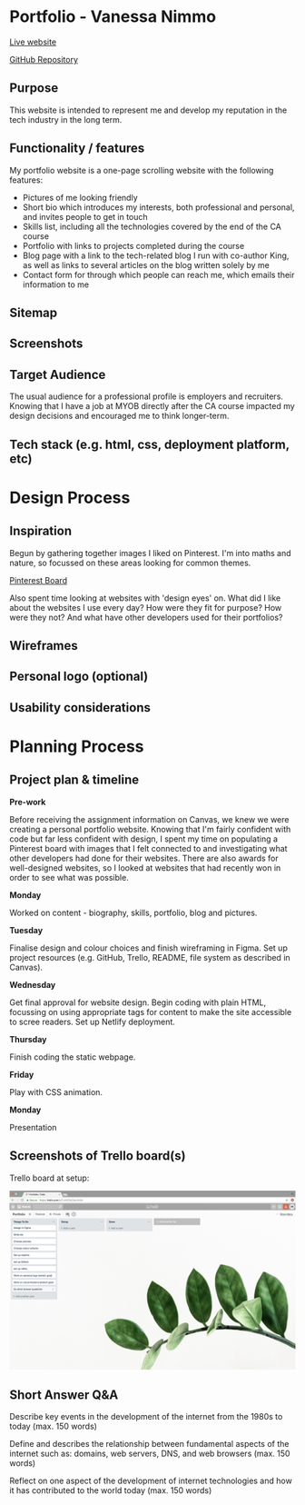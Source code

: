# Portfolio - Vanessa Nimmo

[Live website]()

[GitHub Repository]()

## Purpose

This website is intended to represent me and develop my reputation in the tech industry in the long term.

## Functionality / features

My portfolio website is a one-page scrolling website with the following features:

- Pictures of me looking friendly
- Short bio which introduces my interests, both professional and personal, and invites people to get in touch
- Skills list, including all the technologies covered by the end of the CA course
- Portfolio with links to projects completed during the course
- Blog page with a link to the tech-related blog I run with co-author King, as well as links to several articles on the blog written solely by me
- Contact form for through which people can reach me, which emails their information to me

## Sitemap
## Screenshots
## Target Audience

The usual audience for a professional profile is employers and recruiters. Knowing that I have a job at MYOB directly after the CA course impacted my design decisions and encouraged me to think longer-term. 

## Tech stack (e.g. html, css, deployment platform, etc)


# Design Process
## Inspiration

Begun by gathering together images I liked on Pinterest. I'm into maths and nature, so focussed on these areas looking for common themes.

[Pinterest Board](https://pin.it/o2zl7vze7ca2xa)

Also spent time looking at websites with 'design eyes' on. What did I like about the websites I use every day? How were they fit for purpose? How were they not? And what have other developers used for their portfolios?

## Wireframes
## Personal logo (optional)
## Usability considerations

# Planning Process
## Project plan & timeline

**Pre-work**

Before receiving the assignment information on Canvas, we knew we were creating a personal portfolio website. Knowing that I'm fairly confident with code but far less confident with design, I spent my time on populating a Pinterest board with images that I felt connected to and investigating what other developers had done for their websites. There are also awards for well-designed websites, so I looked at websites that had recently won in order to see what was possible.

**Monday**

Worked on content - biography, skills, portfolio, blog and pictures.

**Tuesday**

Finalise design and colour choices and finish wireframing in Figma. Set up project resources (e.g. GitHub, Trello, README, file system as described in Canvas).

**Wednesday**

Get final approval for website design. Begin coding with plain HTML, focussing on using appropriate tags for content to make the site accessible to scree readers. Set up Netlify deployment.

**Thursday**

Finish coding the static webpage.

**Friday**

Play with CSS animation.

**Monday**

Presentation

## Screenshots of Trello board(s)

Trello board at setup:

![Starting Trello board](images/trello-board-start.png)

## Short Answer Q&A 

Describe key events in the development of the internet from the 1980s to today (max. 150 words)

Define and describes the relationship between fundamental aspects of the internet such as: domains, web servers, DNS, and web browsers (max. 150 words)

Reflect on one aspect of the development of internet technologies and how it has contributed to the world today (max. 150 words)